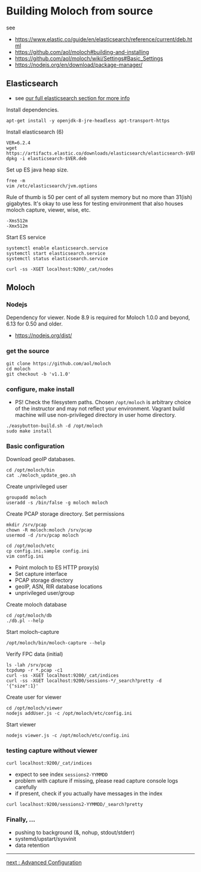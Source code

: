 # Building Moloch from source

see
* https://www.elastic.co/guide/en/elasticsearch/reference/current/deb.html
* https://github.com/aol/moloch#building-and-installing
* https://github.com/aol/moloch/wiki/Settings#Basic_Settings
* https://nodejs.org/en/download/package-manager/

## Elasticsearch

 * see [our full elasticsearch section for more info](/common/elastic)

Install dependencies. 

```
apt-get install -y openjdk-8-jre-headless apt-transport-https
```

Install elasticsearch (6)

```
VER=6.2.4
wget https://artifacts.elastic.co/downloads/elasticsearch/elasticsearch-$VER.deb
dpkg -i elasticsearch-$VER.deb
```

Set up ES java heap size.

```
free -m
vim /etc/elasticsearch/jvm.options
```

Rule of thumb is 50 per cent of all system memory but no more than 31(ish) gigabytes. It's okay to use less for testing environment that also houses moloch capture, viewer, wise, etc.

```
-Xms512m
-Xmx512m
```

Start ES service

```
systemctl enable elasticsearch.service
systemctl start elasticsearch.service
systemctl status elasticsearch.service
```

```
curl -ss -XGET localhost:9200/_cat/nodes
```

## Moloch

### Nodejs

Dependency for viewer. Node 8.9 is required for Moloch 1.0.0 and beyond, 6.13 for 0.50 and older.

* https://nodejs.org/dist/

### get the source
```
git clone https://github.com/aol/moloch
cd moloch
git checkout -b 'v1.1.0'
```

### configure, make install

 * PS! Check the filesystem paths. Chosen `/opt/moloch` is arbitrary choice of the instructor and may not reflect your environment. Vagrant build machine will use non-privileged directory in user home directory.

```
./easybutton-build.sh -d /opt/moloch
sudo make install
```

### Basic configuration

Download geoIP databases.

```
cd /opt/moloch/bin
cat ./moloch_update_geo.sh
```

Create unprivileged user

```
groupadd moloch
useradd -s /bin/false -g moloch moloch
```

Create PCAP storage directory. Set permissions

```
mkdir /srv/pcap
chown -R moloch:moloch /srv/pcap
usermod -d /srv/pcap moloch
```

```
cd /opt/moloch/etc
cp config.ini.sample config.ini
vim config.ini
```

* Point moloch to ES HTTP proxy(s)
* Set capture interface
* PCAP storage directory
* geoIP, ASN, RIR database locations
* unprivileged user/group

Create moloch database

```
cd /opt/moloch/db
./db.pl --help
```

Start moloch-capture

```
/opt/moloch/bin/moloch-capture --help
```

Verify FPC data (initial)

```
ls -lah /srv/pcap
tcpdump -r *.pcap -c1
curl -ss -XGET localhost:9200/_cat/indices
curl -ss -XGET localhost:9200/sessions-*/_search?pretty -d '{"size":1}'
```

Create user for viewer

```
cd /opt/moloch/viewer
nodejs addUser.js -c /opt/moloch/etc/config.ini
```

Start viewer

```
nodejs viewer.js -c /opt/moloch/etc/config.ini
```

### testing capture without viewer

```
curl localhost:9200/_cat/indices
```

 * expect to see index `sessions2-YYMMDD`
  * problem with capture if missing, please read capture console logs carefully
 * if present, check if you actually have messages in the index

```
curl localhost:9200/sessions2-YYMMDD/_search?pretty
```

### Finally, ...

* pushing to background (&, nohup, stdout/stderr)
* systemd/upstart/sysvinit
* data retention

---
[next : Advanced Configuration](/Moloch/config.md)
